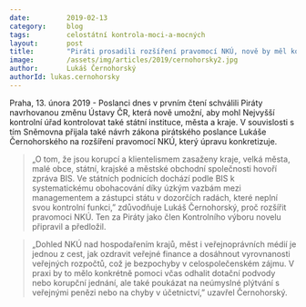 ```yaml
---
date:         2019-02-13
category:     blog
tags:         celostátní kontrola-moci-a-mocných
layout:       post
title:        "Piráti prosadili rozšíření pravomocí NKÚ, nově by měl kontrolovat i města a kraje"
image:        /assets/img/articles/2019/cernohorsky2.jpg
author:       Lukáš Černohorský
authorId: lukas.cernohorsky
---
```


Praha, 13. února 2019 - Poslanci dnes v prvním čtení schválili Piráty navrhovanou změnu Ústavy ČR, která nově umožní, aby mohl Nejvyšší kontrolní úřad kontrolovat také státní instituce, města a kraje. V souvislosti s tím Sněmovna přijala také návrh zákona pirátského poslance Lukáše Černohorského na rozšíření pravomocí NKÚ, který úpravu konkretizuje. 

> „O tom, že jsou korupcí a klientelismem zasaženy kraje, velká města, malé obce, státní, krajské a městské obchodní společnosti hovoří zpráva BIS. Ve státních podnicích dochází podle BIS k systematickému obohacování díky úzkým vazbám mezi managementem a zástupci státu v dozorčích radách, které neplní svou kontrolní funkci,” zdůvodňuje Lukáš Černohorský, proč rozšířit pravomoci NKÚ. Ten za Piráty jako člen Kontrolního výboru novelu připravil a předložil. 

> „Dohled NKÚ nad hospodařením krajů, měst i veřejnoprávních médií je jednou z cest, jak ozdravit veřejné finance a dosáhnout vyrovnanosti veřejných rozpočtů, což je bezpochyby v celospolečenském zájmu. V praxi by to mělo konkrétně pomoci včas odhalit dotační podvody nebo korupční jednání, ale také poukázat na neúmyslné plýtvání s veřejnými penězi nebo na chyby v účetnictví,” uzavřel Černohorský. 
